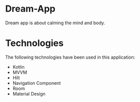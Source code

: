 # Dream-App
Dream app is about calming the mind and body.

# Technologies
The following technologies have been used in this application:
- Kotlin
- MVVM
- Hilt
- Navigation Component
- Room
- Material Design

